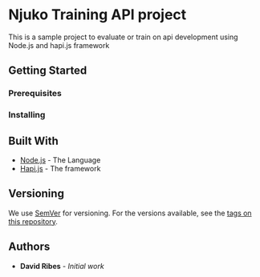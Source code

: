 # Njuko Training API project

This is a sample project to evaluate or train on api development using Node.js and hapi.js framework

## Getting Started


### Prerequisites

### Installing


## Built With

* [Node.js](https://nodejs.org/en/) - The Language
* [Hapi.js](https://hapi.dev) - The framework

## Versioning

We use [SemVer](http://semver.org/) for versioning. For the versions available, see the [tags on this repository](https://github.com/your/project/tags). 

## Authors

* **David Ribes** - *Initial work*
